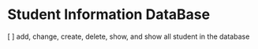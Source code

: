# Student Information DataBase 

[ ] add, change, create, delete, show, and show all student in the database
